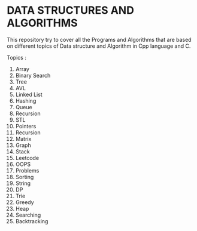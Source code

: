 # DATA STRUCTURES AND ALGORITHMS
This repository try to cover all the Programs and Algorithms that are based on different topics of Data structure and Algorithm in Cpp language and C.

Topics :
1) Array
2) Binary Search 
3) Tree
4) AVL
5) Linked List
6) Hashing
7) Queue
8) Recursion
9) STL
10) Pointers
11) Recursion
12) Matrix
13) Graph
14) Stack
15) Leetcode
16) OOPS
17) Problems
18) Sorting
19) String
20) DP
21) Trie
22) Greedy
23) Heap
24) Searching
25) Backtracking
